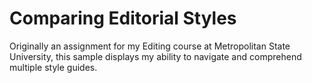 # Comparing Editorial Styles

Originally an assignment for my Editing course at Metropolitan State University, this sample
displays my ability to navigate and comprehend multiple style guides.
